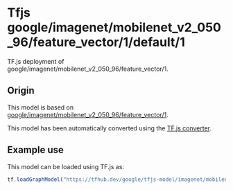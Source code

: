 # Tfjs google/imagenet/mobilenet_v2_050_96/feature_vector/1/default/1
TF.js deployment of google/imagenet/mobilenet_v2_050_96/feature_vector/1.

<!-- parent-model: google/imagenet/mobilenet_v2_050_96/feature_vector/1 -->

## Origin

This model is based on [google/imagenet/mobilenet_v2_050_96/feature_vector/1](https://tfhub.dev/google/imagenet/mobilenet_v2_050_96/feature_vector/1).

This model has been automatically converted using the [TF.js converter](https://github.com/tensorflow/tfjs/tree/master/tfjs-converter).

## Example use
This model can be loaded using TF.js as:

```javascript
tf.loadGraphModel("https://tfhub.dev/google/tfjs-model/imagenet/mobilenet_v2_050_96/feature_vector/1/default/1", { fromTFHub: true })
```
